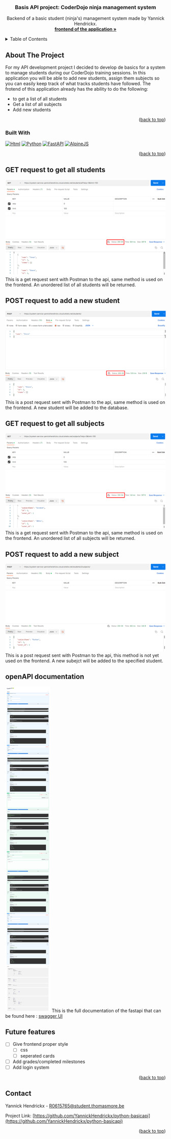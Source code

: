 <!-- Improved compatibility of back to top link: See: https://github.com/othneildrew/Best-README-Template/pull/73 -->
<a name="readme-top"></a>
<!--
*** Thanks for checking out the Best-README-Template. If you have a suggestion
*** that would make this better, please fork the repo and create a pull request
*** or simply open an issue with the tag "enhancement".
*** Don't forget to give the project a star!
*** Thanks again! Now go create something AMAZING! :D
-->



<!-- PROJECT SHIELDS -->
<!--
*** I'm using markdown "reference style" links for readability.
*** Reference links are enclosed in brackets [ ] instead of parentheses ( ).
*** See the bottom of this document for the declaration of the reference variables
*** for contributors-url, forks-url, etc. This is an optional, concise syntax you may use.
*** https://www.markdownguide.org/basic-syntax/#reference-style-links
-->
<!-- PROJECT LOGO -->
<br />
<div align="center">
  <h3 align="center">Basis API project: CoderDojo ninja management system</h3>
  <p align="center">
    Backend of a basic student (ninja's) management system made by Yannick Hendrickx.
    <br />
    <a href="https://yannickhendrickx.github.io"><strong>frontend of the application »</strong></a>
  </p>
</div>



<!-- TABLE OF CONTENTS -->
<details>
  <summary>Table of Contents</summary>
  <ol>
    <li>
      <a href="#about-the-project">About The Project</a>
      <ul>
        <li><a href="#built-with">Built With</a></li>
      </ul>
    </li>
    <li>
      <a href="#GET-request-to-get-all-students">GET request to get all students</a>
    </li>
    <li>
      <a href="#POST-request-to-add-a-new-student">POST request to add a new student</a>
    </li>
    <li>
      <a href="#GET-request-to-get-all-subjects">GET request to get all subjects</a>
    </li>
    <li>
      <a href="#POST-request-to-add-a-new-subject">POST request to add a new subject</a>
    </li>
    <li>
      <a href="#openAPI-documentation">openAPI documentation</a>
    </li>
    <li><a href="#Future-features">Future features</a></li>
    <li><a href="#contact">Contact</a></li>
  </ol>
</details>



<!-- ABOUT THE PROJECT -->
## About The Project

For my API development project I decided to develop de basics for a system to manage students during our CoderDojo training sessions. In this application you will be able to add new students, assign them subjects so you can easily keep track of what tracks students have followed. The frotend of this application already has the ability to do the following:

* to get a list of all students
* Get a list of all subjects
* Add new students

<p align="right">(<a href="#readme-top">back to top</a>)</p>


### Built With

[![Html][Html.html]][Html-url]
[![Python][Python.py]][Python-url]
[![FastAPI][FastAPI.py]][FastAPI-url]
[![AlpineJS][Alpine.js]][Alpine-url]

<p align="right">(<a href="#readme-top">back to top</a>)</p>


<!-- GET REQUEST for all students -->
## GET request to get all students
![Get all students][get-allstudents]
This is a get request sent with Postman to the api, same method is used on the frontend. An unordered list of all students will be returned.

<!-- POST REQUEST for all students -->
## POST request to add a new student
![Post new student][post-student]
This is a post request sent with Postman to the api, same method is used on the frontend. A new student will be added to the database.

<!-- GET REQUEST for all subject -->
## GET request to get all subjects
![Get all subjects][get-allsubjects]
This is a get request sent with Postman to the api, same method is used on the frontend. An unordered list of all subjects will be returned.

<!-- POST REQUEST for new subject -->
## POST request to add a new subject
![Post new subject][post-subject]
This is a post request sent with Postman to the api, this method is not yet used on the frontend. A new subejct will be added to the specified student.

<!-- openAPI documentation -->
## openAPI documentation
![full openapi][full-openapi]
This is the full documentation of the fastapi that can be found here : [swagger UI](https://system-service-yannickhendrickx.cloud.okteto.net/docs)


<!-- Future features -->
## Future features

- [ ] Give frontend proper style
    - [ ] css
    - [ ] seperated cards
- [ ] Add grades/completed milestones
- [ ] Add login system

<p align="right">(<a href="#readme-top">back to top</a>)</p>

<!-- CONTACT -->
## Contact

Yannick Hendrickx - R0615765@student.thomasmore.be

Project Link: [https://github.com/YannickHendrickx/python-basicapi](https://github.com/YannickHendrickx/python-basicapi)

<p align="right">(<a href="#readme-top">back to top</a>)</p>





<!-- MARKDOWN LINKS-->
<!-- https://www.markdownguide.org/basic-syntax/#reference-style-links -->
[Html.html]: https://img.shields.io/badge/html5-%23E34F26.svg?style=for-the-badge&logo=html5&logoColor=white
[Html-url]: https://html.spec.whatwg.org/multipage/
[Python.py]: https://img.shields.io/badge/python-3670A0?style=for-the-badge&logo=python&logoColor=ffdd54
[Python-url]: https://python.org/
[FastAPI.py]: https://img.shields.io/badge/FastAPI-005571?style=for-the-badge&logo=fastap
[FastAPI-url]: https://fastapi.tiangolo.com/
[Alpine.js]: https://img.shields.io/static/v1?style=for-the-badge&message=Alpine.js&color=222222&logo=Alpine.js&logoColor=8BC0D0&label=
[Alpine-url]: https://alpinejs.dev/
<!-- MARKDOWN IMAGES-->
[get-allstudents]: images/get_allstudents.png
[post-student]: images/post_student.png
[get-allsubjects]: images/get_allsubjects.png
[post-subject]: images/post_subject.png
[full-openapi]: images/openapi.png
